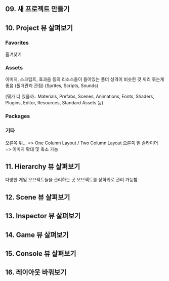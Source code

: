 ## 09. 새 프로젝트 만들기

## 10. Project 뷰 살펴보기

### Favorites

즐겨찾기

### Assets

이미지, 스크립트, 효과음 등의 리소스들이 들어있는 폴더
성격이 비슷한 것 끼리 묶는게 좋음 (폴더관리 관점)
(Sprites, Scripts, Sounds)

(뭐가 더 있을까.. Materials, Prefabs, Scenes, Animations, Fonts, Shaders, Plugins, Editor, Resources, Standard Assets 등)

### Packages

### 기타

오른쪽 위... => One Column Layout / Two Column Layout
오른쪽 밑 슬라이더 => 이미지 확대 및 축소 가능

## 11. Hierarchy 뷰 살펴보기

다양한 게임 오브젝트들을 관리하는 곳
오브젝트를 상하위로 관리 가능함

## 12. Scene 뷰 살펴보기

## 13. Inspector 뷰 살펴보기

## 14. Game 뷰 살펴보기

## 15. Console 뷰 살펴보기

## 16. 레이아웃 바꿔보기
